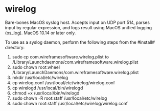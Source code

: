 # wirelog
Bare-bones MacOS syslog host. Accepts input on UDP port 514, parses input by regular expression, and logs result using MacOS unified logging (os_log). MacOS 10.14 or later only.

To use as a syslog daemon, perform the following steps from the #install# directory:
1. sudo cp com.wireframesoftware.wirelog.plist to /Library/Launchdaemons/com.wireframesoftware.wirelog.plist
2. sudo chown root:wheel /Library/LaunchDaemons/com.wireframesoftware.wirelog.plist
3. mkdir /usr/local/etc/wirelog
4. cp wirelog.conf /usr/local/etc/wirelog/wirelog.conf
5. cp wirelogd /usr/local/bin/wirelogd
6. chmod +x /usr/local/bin/wirelogd
7. sudo chown -R root:staff /usr/local/etc/wirelog
8. sudo chown root:staff /usr/local/etc/wirelog/wirelog.conf

